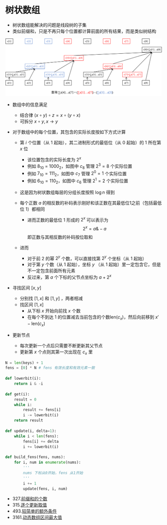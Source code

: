 # 树状数组

- 树状数组能解决的问题是线段树的子集
- 类似前缀和，只是不再只每个位置都计算前面的所有结果，而是类似树结构

![Fenwick-tree](./mdimage/Fenwick-tree.svg)

- 数组中的信息满足

  - 结合律 $(x \circ y )\circ z = x \circ (y \circ  x)$
  - 可拆分 $x \circ y, x \rightarrow y$

- 对于数组中的每个位置，其包含的实际长度按如下方式计算

  - 第 $i$ 个位置（从 1 起始），其二进制形式的最低位（从 0 起始）的 1 所在第  $x$ 位

    - 该位置包含的实际长度为 $2^x$ 
    - 例如 $8_{10}$ = $1000_2$，如图中 $c_8$ 管理 $2^3 = 8$​ 个实际位置
    - 例如 $7_{10} = 111_2$，如图中 $c_7$ 管理 $2^0 = 1$ 个实际位置
    - 例如 $6_{10} = 110_2$，如图中 $c_6$ 管理 $2^1 = 2$​ 个实际位置

  - 这是因为树状数组每层的分组长度按照 $\log n$​ 得到

  - 每个正数 $a$ 的相反数的补码表示刚好和该正数在其最低位1之前（包括最低位 1）都相同

    - 进而正数的最低位 1 形成的 $2^x$ 可以表示为 
      $$
      2^x = a \& -a
      $$
      即正数与其相反数的补码按位取和

  - 进而

    - 对于前 2 的幂 $2^y$ 个数，可以直接找第 $2^y$​ 个坐标（从 1 起始）
    - 对于第 $y$ 个数（从 1 起始），坐标 $y$​ （从 1 起始）里一定包含它，但是不一定包含前面所有元素
    - 反过来，第 $a$ 个下标的父节点坐标为 $a + 2^x$ 

- 寻找区间 $[x, y]$

  - 分别找 $[1, x]$ 和 $[1, y]$ ，两者相减
  - 找区间 $[1, x]$
    - 从下标 $x$ 开始向前找 $x$ 个数
    - 在每个不到达 1 的位置减去当前包含的个数$\text{len}(c_x)$，然后向前移到 $x'-\text{len}(c_x)$​

- 更新节点

  - 每次更新一个点后只需要不断更新其父节点
  - 更新第 $x$ 个点则其第一次出现在 $c_x$ 里



```python
N = len(keys) + 1
fens = [0] * N # fens 有效长度和有效元素一致

def lowerbit(i):
    return i & -i

def get(i):
    result = 0
    while i:
        result += fens[i]
        i -= lowerbit(i)
    return result

def update(i, delta=1):
    while i < len(fens):
        fens[i] += delta
        i += lowerbit(i)
    
def build_fens(fens, nums):
    for i, num in enumerate(nums):
        '''
        nums 下标从0开始，fens 从1开始
        '''
        i += 1
        update(fens, i, num)
```



- 327.[前缀和的个数](https://leetcode.cn/problems/count-of-range-sum/)
- 315.[逐个更新取值](https://leetcode.cn/problems/count-of-smaller-numbers-after-self/)
- 493.[较简单的额外条件](https://leetcode.cn/problems/reverse-pairs/)
- 3161.[动态数组区间最大值](https://leetcode.cn/problems/block-placement-queries/)
